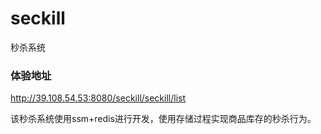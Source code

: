 # seckill
秒杀系统


### 体验地址
http://39.108.54.53:8080/seckill/seckill/list

该秒杀系统使用ssm+redis进行开发，使用存储过程实现商品库存的秒杀行为。
